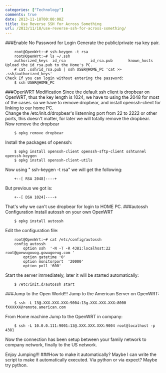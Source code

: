 ```yaml
---
categories: ["Technology"]
comments: true
date: 2013-11-18T00:00:00Z
title: Use Reverse SSH for Across Something
url: /2013/11/18/use-reverse-ssh-for-across-something/
---
```


###Enable No Password for Login 
Generate the public/private rsa key pair. 

```
	root@OpenWrt:~# ssh-keygen -t rsa
	root@OpenWrt:~# ls ~/.ssh
	authorized_keys  id_rsa           id_rsa.pub       known_hosts
Upload the id_rsa.pub to the Home's PC.
	# cat .ssh/id_rsa.pub | ssh USER@HOME_PC 'cat >> .ssh/authorized_keys'
Check If you can login without entering the password:
	$ ssh USER@HOME_PC

```
###OpenWRT Modification
Since the default ssh client is dropbear on OpenWRT, thus the key length is 1024, we have to using the 2048 for most of the cases. so we have to remove dropbear, and install openssh-client for linking to our home PC.    
Change the /etc/init.d/dropbear's listenning port from 22 to 2222 or other ports, this doesn't matter, for later we will totally remove the dropbear.     
Now remove the dropbear

```
	$ opkg remove dropbear

```
Install the packages of openssh:

```
	$ opkg install openssh-client openssh-sftp-client sshtunnel openssh-keygen
	$ opkg install openssh-client-utils

```
Now using " ssh-keygen -t rsa"  we will  get the following:

```
	+--[ RSA 2048]----+

```
But previous we got is:

```
	+--[ DSA 1024]----+

```
That's why we can't use dropbear for login to HOME PC. 
###autossh Configuration
Install autossh on your own OpenWRT

```
	$ opkg install autossh

```
Edit the configuration file:

```
	root@OpenWrt:~# cat /etc/config/autossh 
	config autossh
		option ssh	'-N -T -R 4381:localhost:22 root@goewugouog.gowugoeug.com '
		option gatetime	'0'
		option monitorport	'20000'
		option poll	'600'

```
Start the server immediately, later it will be started automatically:

```
	$ /etc/init.d/autossh start

```
###Jump to the Open World!!!
Jump to the American Server on OpenWRT:

```
	$ ssh -L 13@.XXX.XXX.XXX:9004:13g.XXX.XXX.XXX:8000 fXXXXXX@remote.american.com

```
From Home machine Jump to the OpenWRT in company:

```
	$ ssh -L 10.0.0.111:9001:13@.XXX.XXX.XXX:9004 root@localhost -p 4381

```
Now the connection has been setup between your family network to company network, finally to the US network. 

Enjoy Jumping!!!
###How to make it automatically?
Maybe I can write the script to make it automatically executed.   Via python or via expect? Maybe try python. 
